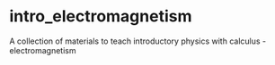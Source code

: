 # intro_electromagnetism
A collection of materials to teach introductory physics with calculus - electromagnetism
